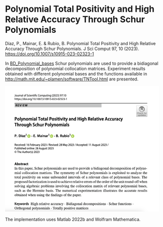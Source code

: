 # Polynomial Total Positivity and High Relative Accuracy Through Schur Polynomials

Díaz, P., Mainar, E. & Rubio, B. Polynomial Total Positivity and High Relative Accuracy Through Schur Polynomials. J Sci Comput 97, 10 (2023). https://doi.org/10.1007/s10915-023-02323-1

In [BD_Polynomial_bases](https://github.com/BeatrizRubio/Article_JSC_2023/tree/main/Polynomial_bases_Schur) Schur polynomials are used to provide a bidiagonal decomposition of polynomial collocation matrices. Experiment results obtained with different polynomial bases and the functions available in 
http://math.mit.edu/~plamen/software/TNTool.html 
are presented. 

![paper_banner](banner.png)

The implementation uses Matlab 2022b and Wolfram Mathematica. 
